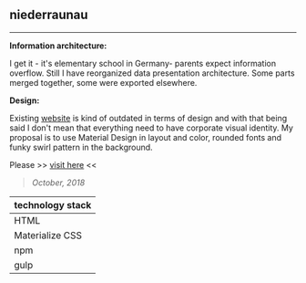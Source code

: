 ## niederraunau
----

**Information architecture:**

I get it - it's elementary school in Germany- parents expect information overflow. Still I have reorganized data presentation architecture. Some parts merged together, some were exported elsewhere.

**Design:**

Existing [website](http://www.gs-niederraunau.de/) is kind of outdated in terms of design and with that being said I don't mean that everything need to have corporate visual identity. My proposal is to use Material Design in layout and color, rounded fonts and funky swirl pattern in the background.


Please >> [visit here](https://piotrend.github.io/niederraunau/ ) <<

> *October, 2018*


| technology stack  |
| --- 		       |
| HTML |
| Materialize CSS |
| npm	       |
| gulp    |
